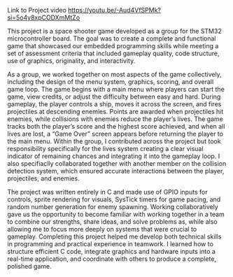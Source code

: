Link to Project video https://youtu.be/-Aud4VfSPMk?si=5o4y8xpCODXmMtZo

This project is a space shooter game developed as a group  for the STM32 microcontroller board.
The goal was to create a complete and functional game that showcased our embedded programming skills while meeting a set of assessment criteria that included gameplay quality, code structure, use of graphics, originality, and interactivity.

As a group, we worked together on most aspects of the game collectively, including the design of the menu system, graphics, scoring, and overall game loop. 
The game begins with a main menu where players can start the game, view credits, or adjust the difficulty between easy and hard. 
During gameplay, the player controls a ship, moves it across the screen, and fires projectiles at descending enemies. Points are awarded when projectiles hit enemies, while collisions with enemies reduce the player’s lives. 
The game tracks both the player’s score and the highest score achieved, and when all lives are lost, a “Game Over” screen appears before returning the player to the main menu.
Within the group, I contributed across the project but took responsibility specifically for the lives system creating a clear visual indicator of remaining chances and integrating it into the gameplay loop. 
I also specifiaclly collaborated together with another member on the collision detection system, which ensured accurate interactions between the player, projectiles, and enemies.

The project was written entirely in C and made use of GPIO inputs for controls, sprite rendering for visuals, SysTick timers for game pacing, and random number generation for enemy spawning. 
Working collaboratively gave us the opportunity to become familiar with working together in a team to combine our strengths, share ideas, and solve problems as, while also allowing me to focus more deeply on systems that were crucial to gameplay.
Completing this project helped me develop both technical skills in programming and practical experience in teamwork. I learned how to structure efficient C code, integrate graphics and hardware inputs into a real-time application, and coordinate with others to produce a complete, polished game.
